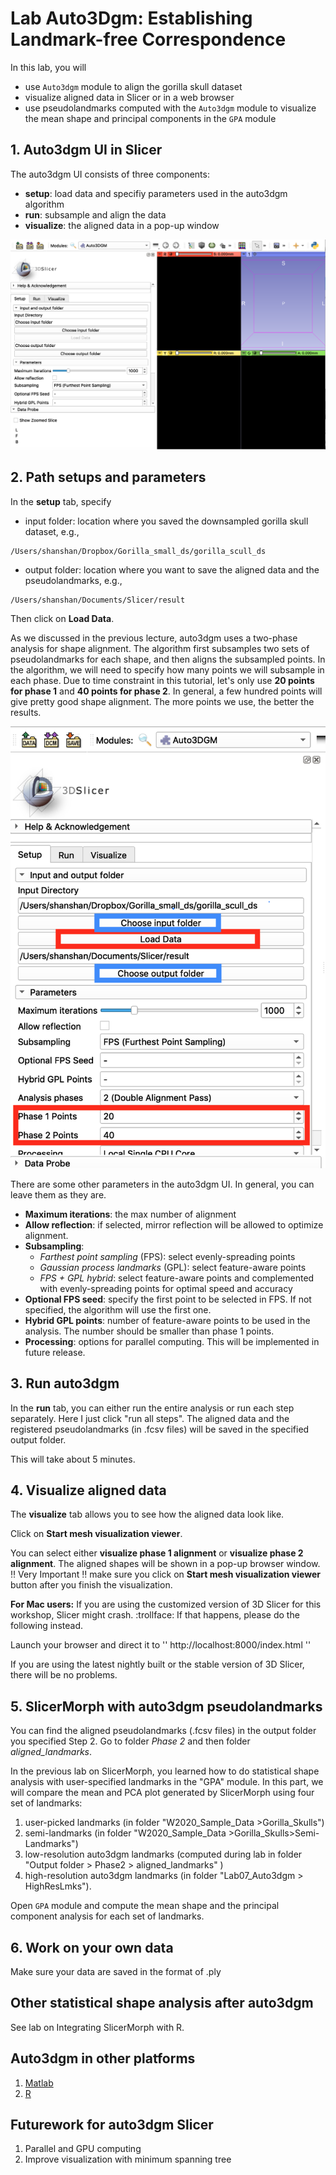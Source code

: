 # Lab Auto3Dgm: Establishing Landmark-free Correspondence 
In this lab, you will

* use `Auto3dgm` module to align the gorilla skull dataset
* visualize aligned data in Slicer or in a web browser
* use pseudolandmarks computed with the `Auto3dgm` module to visualize the mean shape and principal components in the `GPA` module
 
## 1. Auto3dgm UI in Slicer
The auto3dgm UI consists of three components:
* **setup**: load data and specifiy parameters used in the auto3dgm algorithm
* **run**: subsample and align the data
* **visualize**: the aligned data in a pop-up window

<img src="Images/auto3dgm_UI.png">

## 2. Path setups and parameters
In the **setup** tab, specify 
* input folder: location where you saved the downsampled gorilla skull dataset, e.g., 
```
/Users/shanshan/Dropbox/Gorilla_small_ds/gorilla_scull_ds
```
* output folder: location where you want to save the aligned data and the pseudolandmarks, e.g., 
```
/Users/shanshan/Documents/Slicer/result
```

Then click on **Load Data**.

As we discussed in the previous lecture, auto3dgm uses a two-phase analysis for shape alignment. The algorithm first subsamples two sets of pseudolandmarks for each shape, and then aligns the subsampled points. In the algorithm, we will need to specify how many points we will subsample in each phase.  Due to time constraint in this tutorial, let's only use **20 points for phase 1** and **40 points for phase 2**. In general, a few hundred points will give pretty good shape alignment. The more points we use, the better the results. 

<img src="Images/autoinput.png">

There are some other parameters in the auto3dgm UI. In general, you can leave them as they are. 
* **Maximum iterations**: the max number of alignment 
* **Allow reflection**: if selected, mirror reflection will be allowed to optimize alignment. 
* **Subsampling**: 
    * *Farthest point sampling* (FPS): select evenly-spreading points
    * *Gaussian process landmarks* (GPL): select feature-aware points
    * *FPS + GPL hybrid*: select feature-aware points and complemented with evenly-spreading points for optimal speed and accuracy
* **Optional FPS seed**: specify the first point to be selected in FPS. If not specified, the algorithm will use the first one.
* **Hybrid GPL points**: number of feature-aware points to be used in the analysis. The number should be smaller than phase 1 points. 
* **Processing**: options for parallel computing. This will be implemented in future release. 

## 3. Run auto3dgm
In the **run** tab, you can either run the entire analysis or run each step separately. Here I just click "run all steps". The aligned data and the registered pseudolandmarks (in .fcsv files) will be saved in the specified output folder. 

This will take about 5 minutes. 

## 4. Visualize aligned data
The **visualize** tab allows you to see how the aligned data look like. 

Click on **Start mesh visualization viewer**. 

You can select either **visualize phase 1 alignment** or **visualize phase 2 alignment**.
The aligned shapes will be shown in a pop-up browser window. 
:bangbang: Very Important :bangbang: make sure you click on **Start mesh visualization viewer** button after you finish the visualization. 

**For Mac users:**
If you are using the customized version of 3D Slicer for this workshop, Slicer might crash. :trollface: 
If that happens, please do the following instead.

Launch your browser and direct it to '' http://localhost:8000/index.html ''

If you are using the latest nightly built or the stable version of 3D Slicer, there will be no problems. 


## 5. SlicerMorph with auto3dgm pseudolandmarks
You can find the aligned pseudolandmarks (.fcsv files) in the output folder you specified Step 2. Go to folder *Phase 2* and then folder *aligned_landmarks*.

In the previous lab on SlicerMorph, you learned how to do statistical shape analysis with user-specified landmarks in the "GPA" module. In this part, we will compare the mean and PCA plot generated by SlicerMorph using four set of landmarks:

1) user-picked landmarks (in folder "W2020_Sample_Data >Gorilla_Skulls")
2) semi-landmarks (in folder "W2020_Sample_Data >Gorilla_Skulls>Semi-Landmarks")
3) low-resolution auto3dgm landmarks (computed during lab in folder "Output folder > Phase2 > aligned_landmarks" )
4) high-resolution auto3dgm landmarks (in folder "Lab07_Auto3dgm > HighResLmks").

Open `GPA` module and compute the mean shape and the principal component analysis for each set of landmarks. 

## 6. Work on your own data
Make sure your data are saved in the format of .ply

## Other statistical shape analysis after auto3dgm
See lab on Integrating SlicerMorph with R. 

## Auto3dgm in other platforms
1) [Matlab](https://github.com/JuliaWinchester/auto3dgm-matlab-gorgon)
2) [R](https://github.com/sayanmuk/Auto3DGM)

## Futurework for auto3dgm Slicer
1) Parallel and GPU computing
2) Improve visualization with minimum spanning tree




